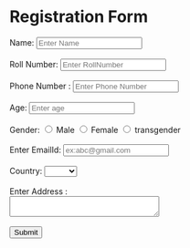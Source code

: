 <!DOCTYPE html>
<html lang="en">
<head>
    <meta charset="UTF-8">
    <meta name="viewport" content="width=device-width, initial-scale=1.0">
    <title>Document</title>
    <link rel="stylesheet" href="mycs.css">
</head>
<body>
    <div class="center">
        <h1 id="had">Registration Form</h1>
        <div class="sub class">
        <form action="/server">
        <label for="name">Name:</label>
        <input type="text" name="name" id="name" placeholder="Enter Name"><br><br>
        <label for="rollno">Roll Number:</label>
        <input type="text" name="rollno" id="rollno" placeholder="Enter RollNumber"><br><br>
        <label for="phno">Phone Number : </label>
        <input type="number" name="phno" id="phno" placeholder="Enter Phone Number"><br><br>
        <label for="age">Age:</label>
        <input type="number" name="age" id="age" placeholder="Enter age"><br><br>
        <label for="gender">Gender:</label>
        <input type="radio" name="gender" id="male" value="male">
        <label for="male">Male</label>
        <input type="radio" name="gender" id="female" value="female">
        <label for="female">Female</label>
        <input type="radio" name="gender" id="transgender" value="transgender">
        <label for="transgender">transgender</label><br><br>
        <label for="emil">Enter EmailId:</label>
        <input type="text" name="email" id="emil" placeholder="ex:abc@gmail.com"><br><br>
        <label for="country">Country:</label>
        <select name="country" id="country">
            <option> </option>
           <option value="India">India</option>
           <option value="Usa">Usa</option>
           <option value="Nepal">Nepal</option>
        </select><br><br>
        <label for="area">Enter Address : </label><br>
        <textarea name="area" id="area" rows="2" cols="30"></textarea><br><br>
        <button>Submit</button>
      </div>
    </form>
    </div>
</body>
</html>
